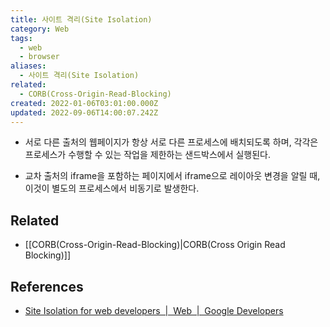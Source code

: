 ```yaml
---
title: 사이트 격리(Site Isolation)
category: Web
tags:
  - web
  - browser
aliases:
  - 사이트 격리(Site Isolation)
related:
  - CORB(Cross-Origin-Read-Blocking)
created: 2022-01-06T03:01:00.000Z
updated: 2022-09-06T14:00:07.242Z
---
```


<Metadata />

- 서로 다른 출처의 웹페이지가 항상 서로 다른 프로세스에 배치되도록 하며, 각각은 프로세스가 수행할 수 있는 작업을 제한하는 샌드박스에서 실행된다.

- 교차 출처의 iframe을 포함하는 페이지에서 iframe으로 레이아웃 변경을 알릴 때, 이것이 별도의 프로세스에서 비동기로 발생한다.

## Related

- [[CORB(Cross-Origin-Read-Blocking)|CORB(Cross Origin Read Blocking)]]

## References

- [Site Isolation for web developers  |  Web  |  Google Developers](https://developers.google.com/web/updates/2018/07/site-isolation?hl=ko)
